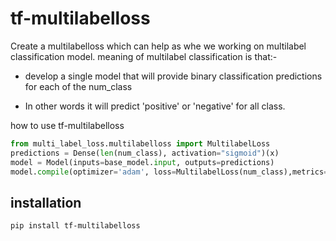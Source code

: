 # tf-multilabelloss
Create a multilabelloss which can help as whe we working on multilabel classification model. 
meaning of multilabel classification is that:- 

* develop a single model that will provide binary classification predictions for each of the num_class

* In other words it will predict 'positive' or 'negative' for all class.


how to use tf-multilabelloss

```python
from multi_label_loss.multilabelloss import MultilabelLoss
predictions = Dense(len(num_class), activation="sigmoid")(x)
model = Model(inputs=base_model.input, outputs=predictions)
model.compile(optimizer='adam', loss=MultilabelLoss(num_class),metrics=['binary_accuracy'])
```
## installation
```bash
pip install tf-multilabelloss
```